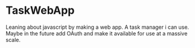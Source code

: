 # TaskWebApp
Leaning about javascript by making a web app. A task manager i can use. Maybe in the future add OAuth and make it available for use at a massive scale. 
